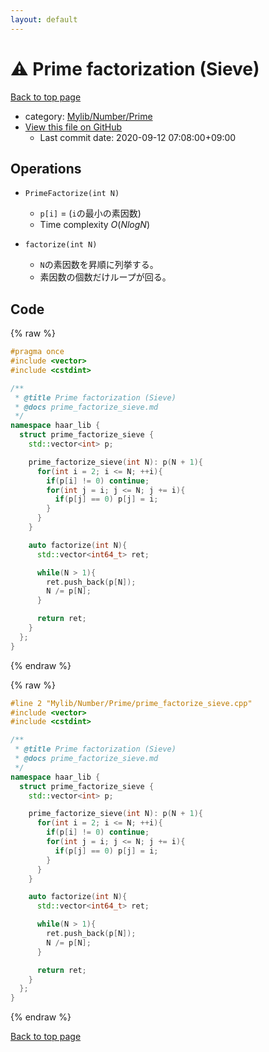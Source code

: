 ```yaml
---
layout: default
---
```


<!-- mathjax config similar to math.stackexchange -->
<script type="text/javascript" async
  src="https://cdnjs.cloudflare.com/ajax/libs/mathjax/2.7.5/MathJax.js?config=TeX-MML-AM_CHTML">
</script>
<script type="text/x-mathjax-config">
  MathJax.Hub.Config({
    TeX: { equationNumbers: { autoNumber: "AMS" }},
    tex2jax: {
      inlineMath: [ ['$','$'] ],
      processEscapes: true
    },
    "HTML-CSS": { matchFontHeight: false },
    displayAlign: "left",
    displayIndent: "2em"
  });
</script>

<script type="text/javascript" src="https://cdnjs.cloudflare.com/ajax/libs/jquery/3.4.1/jquery.min.js"></script>
<script src="https://cdn.jsdelivr.net/npm/jquery-balloon-js@1.1.2/jquery.balloon.min.js" integrity="sha256-ZEYs9VrgAeNuPvs15E39OsyOJaIkXEEt10fzxJ20+2I=" crossorigin="anonymous"></script>
<script type="text/javascript" src="../../../../assets/js/copy-button.js"></script>
<link rel="stylesheet" href="../../../../assets/css/copy-button.css" />


# :warning: Prime factorization (Sieve)

<a href="../../../../index.html">Back to top page</a>

* category: <a href="../../../../index.html#26f1f261bc4e83492156752f5caf0111">Mylib/Number/Prime</a>
* <a href="{{ site.github.repository_url }}/blob/master/Mylib/Number/Prime/prime_factorize_sieve.cpp">View this file on GitHub</a>
    - Last commit date: 2020-09-12 07:08:00+09:00




## Operations

- `PrimeFactorize(int N)`
	- `p[i]` = (`i`の最小の素因数)
	- Time complexity $O(N log N)$

- `factorize(int N)`
	- `N`の素因数を昇順に列挙する。
	- 素因数の個数だけループが回る。


## Code

<a id="unbundled"></a>
{% raw %}
```cpp
#pragma once
#include <vector>
#include <cstdint>

/**
 * @title Prime factorization (Sieve)
 * @docs prime_factorize_sieve.md
 */
namespace haar_lib {
  struct prime_factorize_sieve {
    std::vector<int> p;

    prime_factorize_sieve(int N): p(N + 1){
      for(int i = 2; i <= N; ++i){
        if(p[i] != 0) continue;
        for(int j = i; j <= N; j += i){
          if(p[j] == 0) p[j] = i;
        }
      }
    }

    auto factorize(int N){
      std::vector<int64_t> ret;

      while(N > 1){
        ret.push_back(p[N]);
        N /= p[N];
      }

      return ret;
    }
  };
}

```
{% endraw %}

<a id="bundled"></a>
{% raw %}
```cpp
#line 2 "Mylib/Number/Prime/prime_factorize_sieve.cpp"
#include <vector>
#include <cstdint>

/**
 * @title Prime factorization (Sieve)
 * @docs prime_factorize_sieve.md
 */
namespace haar_lib {
  struct prime_factorize_sieve {
    std::vector<int> p;

    prime_factorize_sieve(int N): p(N + 1){
      for(int i = 2; i <= N; ++i){
        if(p[i] != 0) continue;
        for(int j = i; j <= N; j += i){
          if(p[j] == 0) p[j] = i;
        }
      }
    }

    auto factorize(int N){
      std::vector<int64_t> ret;

      while(N > 1){
        ret.push_back(p[N]);
        N /= p[N];
      }

      return ret;
    }
  };
}

```
{% endraw %}

<a href="../../../../index.html">Back to top page</a>

